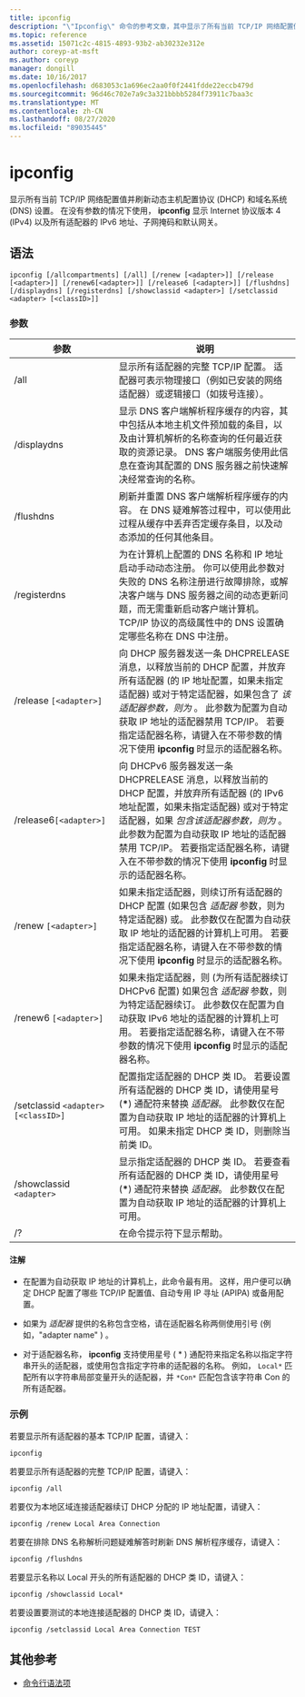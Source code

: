 ```yaml
---
title: ipconfig
description: "\"Ipconfig\" 命令的参考文章，其中显示了所有当前 TCP/IP 网络配置值并刷新动态主机配置协议 (DHCP) 和域名系统 (DNS) 设置。"
ms.topic: reference
ms.assetid: 15071c2c-4815-4893-93b2-ab30232e312e
author: coreyp-at-msft
ms.author: coreyp
manager: dongill
ms.date: 10/16/2017
ms.openlocfilehash: d683053c1a696ec2aa0f0f2441fdde22eccb479d
ms.sourcegitcommit: 96d46c702e7a9c3a321bbbb5284f73911c7baa3c
ms.translationtype: MT
ms.contentlocale: zh-CN
ms.lasthandoff: 08/27/2020
ms.locfileid: "89035445"
---
```

# <a name="ipconfig"></a>ipconfig

显示所有当前 TCP/IP 网络配置值并刷新动态主机配置协议 (DHCP) 和域名系统 (DNS) 设置。 在没有参数的情况下使用， **ipconfig** 显示 Internet 协议版本 4 (IPv4) 以及所有适配器的 IPv6 地址、子网掩码和默认网关。

## <a name="syntax"></a>语法

```
ipconfig [/allcompartments] [/all] [/renew [<adapter>]] [/release [<adapter>]] [/renew6[<adapter>]] [/release6 [<adapter>]] [/flushdns] [/displaydns] [/registerdns] [/showclassid <adapter>] [/setclassid <adapter> [<classID>]]
```

### <a name="parameters"></a>参数

| 参数 | 说明 |
| --------- | ----------- |
| /all | 显示所有适配器的完整 TCP/IP 配置。 适配器可表示物理接口（例如已安装的网络适配器）或逻辑接口（如拨号连接）。 |
| /displaydns | 显示 DNS 客户端解析程序缓存的内容，其中包括从本地主机文件预加载的条目，以及由计算机解析的名称查询的任何最近获取的资源记录。 DNS 客户端服务使用此信息在查询其配置的 DNS 服务器之前快速解决经常查询的名称。 |
| /flushdns | 刷新并重置 DNS 客户端解析程序缓存的内容。 在 DNS 疑难解答过程中，可以使用此过程从缓存中丢弃否定缓存条目，以及动态添加的任何其他条目。 |
| /registerdns | 为在计算机上配置的 DNS 名称和 IP 地址启动手动动态注册。 你可以使用此参数对失败的 DNS 名称注册进行故障排除，或解决客户端与 DNS 服务器之间的动态更新问题，而无需重新启动客户端计算机。 TCP/IP 协议的高级属性中的 DNS 设置确定哪些名称在 DNS 中注册。 |
| /release `[<adapter>]` | 向 DHCP 服务器发送一条 DHCPRELEASE 消息，以释放当前的 DHCP 配置，并放弃所有适配器 (的 IP 地址配置，如果未指定适配器) 或对于特定适配器，如果包含了 *该适配器参数，则为* 。 此参数为配置为自动获取 IP 地址的适配器禁用 TCP/IP。 若要指定适配器名称，请键入在不带参数的情况下使用 **ipconfig** 时显示的适配器名称。 |
| /release6`[<adapter>]` | 向 DHCPv6 服务器发送一条 DHCPRELEASE 消息，以释放当前的 DHCP 配置，并放弃所有适配器 (的 IPv6 地址配置，如果未指定适配器) 或对于特定适配器，如果 *包含该适配器参数，则为* 。 此参数为配置为自动获取 IP 地址的适配器禁用 TCP/IP。 若要指定适配器名称，请键入在不带参数的情况下使用 **ipconfig** 时显示的适配器名称。 |
| /renew `[<adapter>]` | 如果未指定适配器，则续订所有适配器的 DHCP 配置 (如果包含 *适配器* 参数，则为特定适配器) 或。 此参数仅在配置为自动获取 IP 地址的适配器的计算机上可用。 若要指定适配器名称，请键入在不带参数的情况下使用 **ipconfig** 时显示的适配器名称。 |
| /renew6 `[<adapter>]` | 如果未指定适配器，则 (为所有适配器续订 DHCPv6 配置) 如果包含 *适配器* 参数，则为特定适配器续订。 此参数仅在配置为自动获取 IPv6 地址的适配器的计算机上可用。 若要指定适配器名称，请键入在不带参数的情况下使用 **ipconfig** 时显示的适配器名称。 |
| /setclassid `<adapter>[<classID>]` | 配置指定适配器的 DHCP 类 ID。 若要设置所有适配器的 DHCP 类 ID，请使用星号 (**&#42;**) 通配符来替换 *适配器*。 此参数仅在配置为自动获取 IP 地址的适配器的计算机上可用。 如果未指定 DHCP 类 ID，则删除当前类 ID。 |
| /showclassid `<adapter>` | 显示指定适配器的 DHCP 类 ID。 若要查看所有适配器的 DHCP 类 ID，请使用星号 (**&#42;**) 通配符来替换 *适配器*。 此参数仅在配置为自动获取 IP 地址的适配器的计算机上可用。 |
| /? | 在命令提示符下显示帮助。 |

#### <a name="remarks"></a>注解

- 在配置为自动获取 IP 地址的计算机上，此命令最有用。 这样，用户便可以确定 DHCP 配置了哪些 TCP/IP 配置值、自动专用 IP 寻址 (APIPA) 或备用配置。

- 如果为 *适配器* 提供的名称包含空格，请在适配器名称两侧使用引号 (例如，"adapter name" ) 。

- 对于适配器名称， **ipconfig** 支持使用星号 ( * ) 通配符来指定名称以指定字符串开头的适配器，或使用包含指定字符串的适配器的名称。 例如， `Local*` 匹配所有以字符串局部变量开头的适配器，并 `*Con*` 匹配包含该字符串 Con 的所有适配器。

### <a name="examples"></a>示例

若要显示所有适配器的基本 TCP/IP 配置，请键入：

```
ipconfig
```

若要显示所有适配器的完整 TCP/IP 配置，请键入：

```
ipconfig /all
```

若要仅为本地区域连接适配器续订 DHCP 分配的 IP 地址配置，请键入：

```
ipconfig /renew Local Area Connection
```

若要在排除 DNS 名称解析问题疑难解答时刷新 DNS 解析程序缓存，请键入：

```
ipconfig /flushdns
```

若要显示名称以 Local 开头的所有适配器的 DHCP 类 ID，请键入：

```
ipconfig /showclassid Local*
```

若要设置要测试的本地连接适配器的 DHCP 类 ID，请键入：

```
ipconfig /setclassid Local Area Connection TEST
```

## <a name="additional-references"></a>其他参考

- [命令行语法项](command-line-syntax-key.md)

